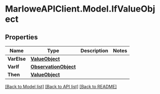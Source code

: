 # MarloweAPIClient.Model.IfValueObject

## Properties

Name | Type | Description | Notes
------------ | ------------- | ------------- | -------------
**VarElse** | [**ValueObject**](ValueObject.md) |  | 
**VarIf** | [**ObservationObject**](ObservationObject.md) |  | 
**Then** | [**ValueObject**](ValueObject.md) |  | 

[[Back to Model list]](../README.md#documentation-for-models) [[Back to API list]](../README.md#documentation-for-api-endpoints) [[Back to README]](../README.md)

